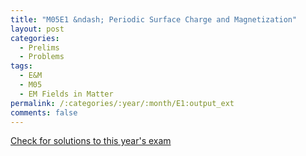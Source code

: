 ```yaml
---
title: "M05E1 &ndash; Periodic Surface Charge and Magnetization"
layout: post
categories:
  - Prelims
  - Problems
tags:
  - E&M
  - M05
  - EM Fields in Matter
permalink: /:categories/:year/:month/E1:output_ext
comments: false
---
```

<object data="2005M1E.pdf" type="application/pdf" width="100%" height="500"></object>
<div class="message"><a href='https://princetonprelim.com/prelim/15/'>Check for solutions to this year's exam</a></div>